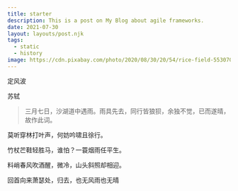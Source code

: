 ```yaml
---
title: starter
description: This is a post on My Blog about agile frameworks.
date: 2021-07-30
layout: layouts/post.njk
tags:
  - static
  - history
image: https://cdn.pixabay.com/photo/2020/08/30/20/54/rice-field-5530707_1280.jpg
---
```


定风波

苏轼

> 三月七日，沙湖道中遇雨。雨具先去，同行皆狼狈，余独不觉，已而遂晴，故作此词。


莫听穿林打叶声，何妨吟啸且徐行。

竹杖芒鞋轻胜马，谁怕？一蓑烟雨任平生。


料峭春风吹酒醒，微冷，山头斜照却相迎。

回首向来萧瑟处，归去，也无风雨也无晴
